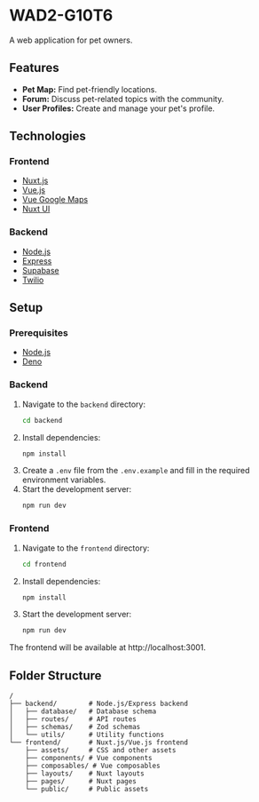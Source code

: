 # WAD2-G10T6

A web application for pet owners.

## Features

*   **Pet Map:** Find pet-friendly locations.
*   **Forum:** Discuss pet-related topics with the community.
*   **User Profiles:** Create and manage your pet's profile.

## Technologies

### Frontend

*   [Nuxt.js](https://nuxt.com/)
*   [Vue.js](https://vuejs.org/)
*   [Vue Google Maps](https://github.com/fawmi/vue-google-maps)
*   [Nuxt UI](https://ui.nuxt.com/)

### Backend

*   [Node.js](https://nodejs.org/)
*   [Express](https://expressjs.com/)
*   [Supabase](https://supabase.io/)
*   [Twilio](https://www.twilio.com/)

## Setup

### Prerequisites

*   [Node.js](https://nodejs.org/en/download/)
*   [Deno](https://deno.land/#installation)

### Backend

1.  Navigate to the `backend` directory:
    ```bash
    cd backend
    ```
2.  Install dependencies:
    ```bash
    npm install
    ```
3.  Create a `.env` file from the `.env.example` and fill in the required environment variables.
4.  Start the development server:
    ```bash
    npm run dev
    ```

### Frontend

1.  Navigate to the `frontend` directory:
    ```bash
    cd frontend
    ```
2.  Install dependencies:
    ```bash
    npm install
    ```
3.  Start the development server:
    ```bash
    npm run dev
    ```

The frontend will be available at http://localhost:3001.

## Folder Structure

```
/
├── backend/        # Node.js/Express backend
│   ├── database/   # Database schema
│   ├── routes/     # API routes
│   ├── schemas/    # Zod schemas
│   └── utils/      # Utility functions
└── frontend/       # Nuxt.js/Vue.js frontend
    ├── assets/     # CSS and other assets
    ├── components/ # Vue components
    ├── composables/ # Vue composables
    ├── layouts/    # Nuxt layouts
    ├── pages/      # Nuxt pages
    └── public/     # Public assets
```
